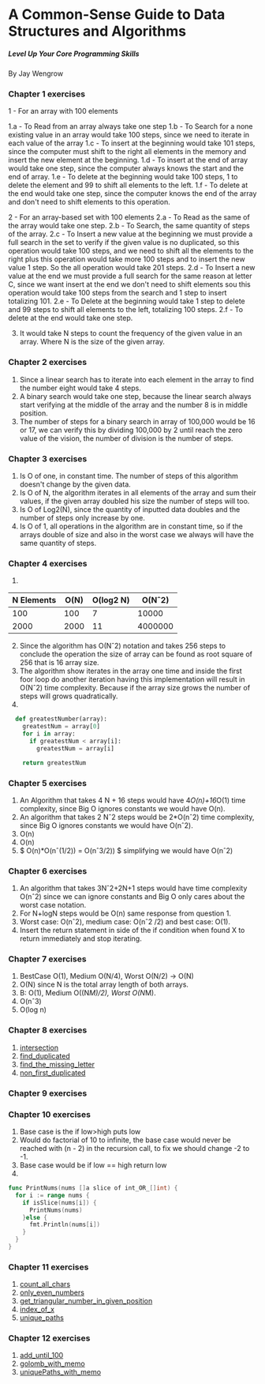 # A Common-Sense Guide to Data Structures and Algorithms
##### Level Up Your Core Programming Skills

By Jay Wengrow

### Chapter 1 exercises

1 - For an array with 100 elements

1.a - To Read from an array always take one step
1.b - To Search for a none existing value in an array would take 100 steps, since we need to iterate in each value of the array
1.c - To insert at the beginning would take 101 steps, since the computer must shift to the right all elements in the memory and insert the new element at the beginning.
1.d - To insert at the end of array would take one step, since the computer always knows the start and the end of array.
1.e - To delete at the beginning would take 100 steps, 1 to delete the element and 99 to shift all elements to the left.
1.f - To delete at the end would take one step, since the computer knows the end of the array and don't need to shift elements to this operation.

2 - For an array-based set with 100 elements
2.a - To Read as the same of the array would take one step.
2.b - To Search, the same quantity of steps of the array.
2.c - To Insert a new value at the beginning we must provide a full search in the set to verify if the given value is no duplicated, so this operation would take 100 steps, and we need to shift all the elements to the right plus this operation would take more 100 steps and to insert the new value 1 step. So the all operation would take 201 steps.
2.d - To Insert a new value at the end we must provide a full search for the same reason at letter C, since we want insert at the end we don't need to shift elements sou this operation would take 100 steps from the search and 1 step to insert totalizing 101.
2.e - To Delete at the beginning would take 1 step to delete and 99 steps to shift all elements to the left, totalizing 100 steps.
2.f - To delete at the end would take one step.

3. It would take N steps to count the frequency of the given value in an array. Where N is the size of the given array.

### Chapter 2 exercises

1. Since a linear search has to iterate into each element in the array to find the number eight would take 4 steps.
2. A binary search would take one step, because the linear search always start verifying at the middle of the array and the number 8 is in middle position.
3. The number of steps for a binary search in array of 100,000 would be 16 or 17, we can verify this by dividing 100,000 by 2 until reach the zero value of the vision, the number of division is the number of steps.

### Chapter 3 exercises

1. Is O of one, in constant time. The number of steps of this algorithm doesn't change by the given data.
2. Is O of N, the algorithm iterates in all elements of the array and sum their values, if the given array doubled his size the number of steps will too.
3. Is O of Log2(N), since the quantity of inputted data doubles and the number of steps only increase by one.
4. Is O of 1, all operations in the algorithm are in constant time, so if the arrays double of size and also in the worst case we always will have the same quantity of steps.

### Chapter 4 exercises

1.
| N Elements | O(N) | O(log2 N) | O(Nˆ2)   |
| -------- | ------ | --------- | -------- |
| 100      | 100    | 7         | 10000    |
| 2000     | 2000   | 11        | 4000000  |

2. Since the algorithm has O(Nˆ2) notation and takes 256 steps to conclude the operation the size of array can be found as root square of 256 that is 16 array size.
3. The algorithm show iterates in the array one time and inside the first foor loop do another iteration having this implementation will result in O(Nˆ2) time complexity. Because if the array size grows the number of steps will grows quadratically.
4. 
```python
  def greatestNumber(array):
    greatestNum = array[0]
    for i in array:
      if greatestNum < array[i]:
        greatestNum = array[i]

    return greatestNum
```
### Chapter 5 exercises
1. An Algorithm that takes 4 N + 16 steps would have 4*O(n)+16*O(1) time complexity, since Big O ignores constants we would have O(n).
2. An algorithm that takes 2 Nˆ2 steps would be 2*O(nˆ2) time complexity, since Big O ignores constants we would have O(nˆ2).
3. O(n)
4. O(n)
5. $ O(n)*O(nˆ(1/2)) = O(nˆ3/2)) $ simplifying we would have O(nˆ2)
### Chapter 6 exercises
1. An algorithm that takes 3Nˆ2+2N+1 steps would have time complexity O(nˆ2) since we can ignore constants and Big O only cares about the worst case notation.
2. For N+logN steps would be O(n) same response from question 1.
3. Worst case: O(nˆ2), medium case: O(nˆ2 /2) and best case: O(1).
4. Insert the return statement in side of the if condition when found X to return immediately and stop iterating.

### Chapter 7 exercises
1. BestCase O(1), Medium O(N/4), Worst O(N/2) → O(N)
2. O(N) since N is the total array length of both arrays.
3. B: O(1), Medium O((N*M)/2), Worst O(N*M).
4. O(nˆ3)
5. O(log n)
### Chapter 8 exercises
1.  [intersection](../../algo_data/array/intersection.go)
2.  [find_duplicated](../../algo_data/array/find_duplicated.go)
3.  [find_the_missing_letter](../../algo_data/array/find_the_missing_letter.go)
4.  [non_first_duplicated](../../algo_data/array/non_first_duplicated.go)
### Chapter 9 exercises

### Chapter 10 exercises
1. Base case is the if low>high puts low
2. Would do factorial of 10 to infinite, the base case would never be reached with (n - 2) in the recursion call, to fix we should change -2 to -1.
3. Base case would be if low == high return low
4. 
```go
func PrintNums(nums []a slice of int_OR_[]int) {
  for i := range nums {
    if isSlice(nums[i]) {
      PrintNums(nums)
    }else {
      fmt.Println(nums[i])
    }
  }
}
```
### Chapter 11 exercises

1. [count_all_chars](../../algo_data/array/count_all_chars.go)
2. [only_even_numbers](../../algo_data/array/only_even.go)
3. [get_triangular_number_in_given_position](../../algo_data/sequences/triangular_numbers.go)
4. [index_of_x](../../algo_data/array/index_of_x.go)
5. [unique_paths](../../algo_data/matrix/unique_paths.go)

### Chapter 12 exercises

1. [add_until_100](../../algo_data/array/add_until_100.go)
2. [golomb_with_memo](../../algo_data/sequences/golomb.go)
3. [uniquePaths_with_memo](../../algo_data/matrix/unique_paths.go)